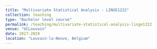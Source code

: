 ```yaml
---
title: "Multivariate Statistical Analysis - LINGE1222"
collection: teaching
type: "Bachelor level course"
permalink: /teaching/multivariate-statistical-analysis-linge1222
venue: "UCLouvain"
date: 2017-2019
location: "Louvain-la-Neuve, Belgium"
---
```

